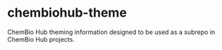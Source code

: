 chembiohub-theme
================

ChemBio Hub theming information designed to be used as a subrepo in ChemBio Hub projects.
